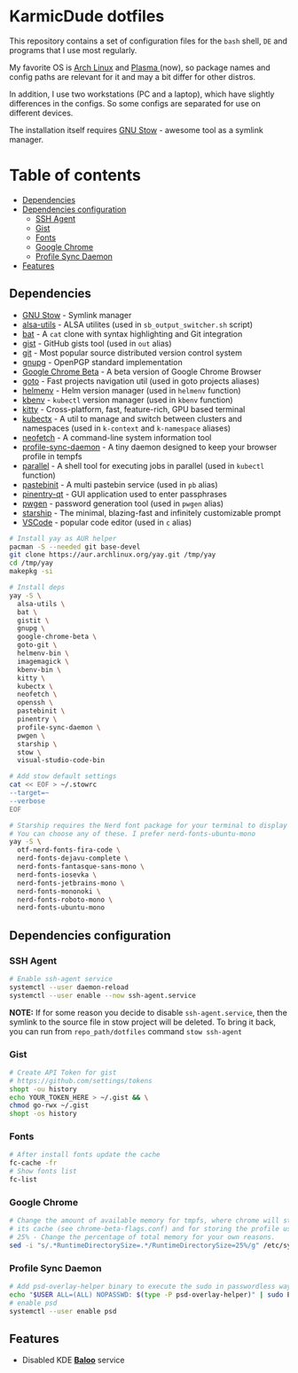 # KarmicDude dotfiles #

This repository contains a set of configuration files for the `bash` shell, `DE` and programs that I use most regularly.

My favorite OS is [Arch Linux][Arch Linux] and [Plasma ][Plasma] (now), so package names and config paths are relevant for it and may a bit differ for other distros.

In addition, I use two workstations (PC and a laptop), which have slightly differences in the configs. So some configs are separated for use on different devices.

The installation itself requires [GNU Stow][GNU Stow] - awesome tool as a symlink manager.

# Table of contents #
<!-- TOC -->

- [Dependencies](#dependencies)
- [Dependencies configuration](#dependencies-configuration)
    - [SSH Agent](#ssh-agent)
    - [Gist](#gist)
    - [Fonts](#fonts)
    - [Google Chrome](#google-chrome)
    - [Profile Sync Daemon](#profile-sync-daemon)
- [Features](#features)

<!-- /TOC -->

## Dependencies ##

* [GNU Stow][GNU Stow] - Symlink manager
* [alsa-utils][alsa] - ALSA utilites (used in `sb_output_switcher.sh` script)
* [bat][bat] - A `cat` clone with syntax highlighting and Git integration
* [gist][gist] - GitHub gists tool (used in `out` alias)
* [git][git] - Most popular source distributed version control system
* [gnupg][gnupg] - OpenPGP standard implementation
* [Google Chrome Beta][chrome] - A beta version of Google Chrome Browser
* [goto][goto] - Fast projects navigation util (used in goto projects aliases)
* [helmenv][helmenv] - Helm version manager (used in `helmenv` function)
* [kbenv][kbenv] - `kubectl` version manager (used in `kbenv` function)
* [kitty][kitty] - Cross-platform, fast, feature-rich, GPU based terminal
* [kubectx][kubectx] - A util to manage and switch between clusters and namespaces (used in `k-context` and `k-namespace` aliases)
* [neofetch][neofetch] - A command-line system information tool
* [profile-sync-daemon][psd] - A tiny daemon designed to keep your browser profile in tempfs
* [parallel][parallel] - A shell tool for executing jobs in parallel (used in `kubectl` function)
* [pastebinit][pastebinit] - A multi pastebin service (used in `pb` alias)
* [pinentry-qt][pinentry] - GUI application used to enter passphrases
* [pwgen][pwgen] - password generation tool (used in `pwgen` alias)
* [starship][starship] - The minimal, blazing-fast and infinitely customizable prompt
* [VSCode][VSCode] - popular code editor (used in `c` alias)

```bash
# Install yay as AUR helper
pacman -S --needed git base-devel
git clone https://aur.archlinux.org/yay.git /tmp/yay
cd /tmp/yay
makepkg -si

# Install deps
yay -S \
  alsa-utils \
  bat \
  gistit \
  gnupg \
  google-chrome-beta \
  goto-git \
  helmenv-bin \
  imagemagick \
  kbenv-bin \
  kitty \
  kubectx \
  neofetch \
  openssh \
  pastebinit \
  pinentry \
  profile-sync-daemon \
  pwgen \
  starship \
  stow \
  visual-studio-code-bin

# Add stow default settings
cat << EOF > ~/.stowrc
--target=~
--verbose
EOF

# Starship requires the Nerd font package for your terminal to display icons.
# You can choose any of these. I prefer nerd-fonts-ubuntu-mono
yay -S \
  otf-nerd-fonts-fira-code \
  nerd-fonts-dejavu-complete \
  nerd-fonts-fantasque-sans-mono \
  nerd-fonts-iosevka \
  nerd-fonts-jetbrains-mono \
  nerd-fonts-mononoki \
  nerd-fonts-roboto-mono \
  nerd-fonts-ubuntu-mono
```

## Dependencies configuration ##

### SSH Agent ###

```bash
# Enable ssh-agent service
systemctl --user daemon-reload
systemctl --user enable --now ssh-agent.service
```

**NOTE:** If for some reason you decide to disable `ssh-agent.service`,
then the symlink to the source file in stow project will be deleted.
To bring it back, you can run from `repo_path/dotfiles` command `stow ssh-agent`

### Gist ###

```bash
# Create API Token for gist
# https://github.com/settings/tokens
shopt -ou history
echo YOUR_TOKEN_HERE > ~/.gist && \
chmod go-rwx ~/.gist
shopt -os history
```

### Fonts ###

```bash
# After install fonts update the cache
fc-cache -fr
# Show fonts list
fc-list
```
### Google Chrome ###

```bash
# Change the amount of available memory for tmpfs, where chrome will store
# its cache (see chrome-beta-flags.conf) and for storing the profile using psd
# 25% - Change the percentage of total memory for your own reasons.
sed -i "s/.*RuntimeDirectorySize=.*/RuntimeDirectorySize=25%/g" /etc/systemd/logind.conf
```
### Profile Sync Daemon ###

```bash
# Add psd-overlay-helper binary to execute the sudo in passwordless way
echo "$USER ALL=(ALL) NOPASSWD: $(type -P psd-overlay-helper)" | sudo EDITOR='tee -a' visudo
# enable psd
systemctl --user enable psd
```

## Features ##

* Disabled KDE [**Baloo**][KDE Baloo] service

[alsa]: https://wiki.archlinux.org/title/Advanced_Linux_Sound_Architecture#ALSA_Utilities
[Arch Linux]: https://wiki.archlinux.org/index.php/Arch_Linux
[bat]: https://github.com/sharkdp/bat
[chrome]: https://www.google.com/intl/en/chrome/beta
[gist]: https://github.com/defunkt/gist
[git]: https://git-scm.com
[GNU Stow]: https://www.gnu.org/software/stow/
[gnupg]: https://gnupg.org
[goto]: https://github.com/iridakos/goto/
[helmenv]: https://github.com/little-angry-clouds/kubernetes-binaries-managers/blob/master/cmd/helmenv/
[kbenv]: https://github.com/little-angry-clouds/kubernetes-binaries-managers/tree/master/cmd/kbenv
[KDE Baloo]: https://wiki.archlinux.org/index.php/Baloo
[kitty]: https://github.com/kovidgoyal/kitty
[kubectx]: https://github.com/ahmetb/kubectx
[neofetch]: https://github.com/dylanaraps/neofetch
[parallel]: https://www.gnu.org/software/parallel
[pastebinit]: https://launchpad.net/pastebinit
[pinentry]: https://wiki.archlinux.org/index.php/GnuPG#pinentry
[Plasma]:https://kde.org/plasma-desktop/
[psd]: https://wiki.archlinux.org/title/Profile-sync-daemon
[pwgen]: https://sourceforge.net/projects/pwgen
[starship]: https://starship.rs
[VSCode]: https://code.visualstudio.com
